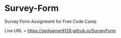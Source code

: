 # Survey-Form

Survey Form Assignment for Free Code Camp

Live URL = https://zedgamer9128.github.io/SurveyForm